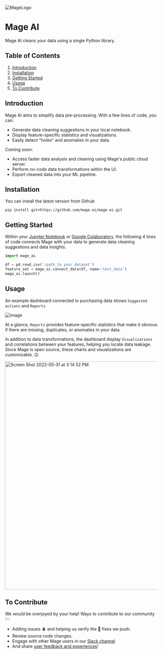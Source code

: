 ![MageLogo](https://user-images.githubusercontent.com/99209078/171298628-d8f34d5b-9771-404d-947c-f446ce083215.png)
# Mage AI
Mage AI cleans your data using a single Python library.

## Table of Contents
1. [Introduction](#introduction)
1. [Installation](#installation)
1. [Getting Started](#getting-started)
2. [Usage](#usage)
3. [To Contribute](#to-contribute)

## Introduction
Mage AI aims to simplify data pre-processing. With a few lines of code, you can:
- Generate data cleaning suggestions in your local notebook.
- Display feature-specific statistics and visualizations.
- Easily detect "holes" and anomalies in your data.

Coming soon:
- Access faster data analysis and cleaning using Mage's public cloud server.
- Perform no-code data transformations within the UI.
- Export cleaned data into your ML pipeline.

## Installation

You can install the latest version from Github
```
pip install git+https://github.com/mage-ai/mage-ai.git
```

## Getting Started
Within your [Jupyter Notebook](https://jupyter.org/install) or [Google Colaboratory](https://colab.research.google.com/), the following 4 lines of code connects Mage with your data to generate data cleaning suggestions and data insights.
```python
import mage_ai

df = pd.read_csv('/path_to_your_dataset')
feature_set = mage_ai.connect_data(df, name='test_data')
mage_ai.launch()
```

## Usage
An example dashboard connected to purchasing data shows `Suggested actions` and `Reports`.

![image](https://user-images.githubusercontent.com/99209078/171302101-1c0de1a6-6c40-46cc-9563-73734e7fe2f5.png)

At a glance, `Reports` provides feature-specific statistics that make it obvious if there are missing, duplicates, or anomalies in your data.

In addition to data transformations, the dashboard display `Visualizations` and correlations between your features, helping you locate data leakage. Since Mage is open source, these charts and visualizations are customizable. 😉

<img width="752" alt="Screen Shot 2022-05-31 at 3 14 52 PM" src="https://user-images.githubusercontent.com/99209078/171302044-fedd4633-3a8c-42ac-87d4-f18dd48994d9.png">

## To Contribute
We would be overjoyed by your help! Ways to contribute to our community ✨:
- Adding issues 🪲 and helping us verify the 🔧 fixes we push.
- Review source code changes.
- Engage with other Mage users in our [Slack channel](https://mage.ai/chat)
- And share [user feedback and experiences](https://mage.ai/chat)!

